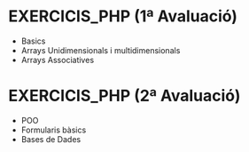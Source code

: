 # EXERCICIS_PHP (1ª Avaluació)
- Basics
- Arrays Unidimensionals i multidimensionals
- Arrays Associatives

# EXERCICIS_PHP (2ª Avaluació)
- POO
- Formularis bàsics
- Bases de Dades
